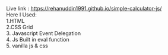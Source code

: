Live link : https://rehanuddin1991.github.io/simple-calculator-js/
<br>
Here I Used: <br>
1.HTML <br>
2.CSS Grid <br>
3. Javascript Event Delegation <br>
4. Js Built in eval function <br>
5. vanilla js & css <br>
